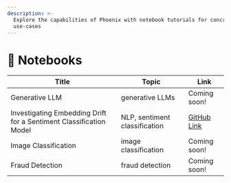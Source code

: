 ```yaml
---
description: >-
  Explore the capabilities of Phoenix with notebook tutorials for concrete
  use-cases
---
```


# 📓 Notebooks

| Title                                                              | Topic                         | Link                                                                                                             |
| ------------------------------------------------------------------ | ----------------------------- | ---------------------------------------------------------------------------------------------------------------- |
| Generative LLM                                                     | generative LLMs               | Coming soon!                                                                                                     |
| Investigating Embedding Drift for a Sentiment Classification Model | NLP, sentiment classification | [GitHub Link](https://github.com/Arize-ai/phoenix/blob/main/tutorials/sentiment\_classification\_tutorial.ipynb) |
| Image Classification                                               | image classification          | Coming soon!                                                                                                     |
| Fraud Detection                                                    | fraud detection               | Coming soon!                                                                                                     |

